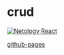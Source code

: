# crud 
[![Netology React](https://github.com/O-R-C/ra-lifecycle-http-crud/actions/workflows/web.yml/badge.svg)](https://github.com/O-R-C/ra-lifecycle-http-crud/actions/workflows/web.yml)

[github-pages](https://o-r-c.github.io/ra-lifecycle-http-crud/)
